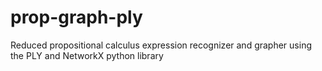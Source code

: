 # prop-graph-ply
Reduced propositional calculus expression recognizer and grapher using the PLY and NetworkX python library

